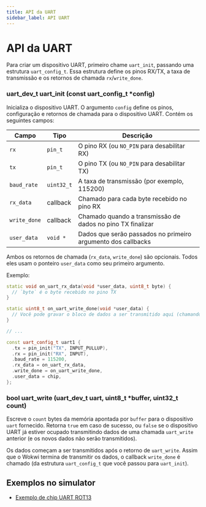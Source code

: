 ```yaml
---
title: API da UART
sidebar_label: API UART
---
```


# API da UART

Para criar um dispositivo UART, primeiro chame `uart_init`, passando uma estrutura `uart_config_t`. Essa estrutura define os pinos RX/TX, a taxa de transmissão e os retornos de chamada `rx`/`write_done`.

### uart_dev_t uart_init (const uart_config_t \*config)

Inicializa o dispositivo UART. O argumento `config` define os pinos, configuração e retornos de chamada para o dispositivo UART. Contém os seguintes campos:

| Campo        | Tipo       | Descrição                                                    |
| ------------ | ---------- | ------------------------------------------------------------ |
| `rx`         | `pin_t`    | O pino RX (ou `NO_PIN` para desabilitar RX)                  |
| `tx`         | `pin_t`    | O pino TX (ou `NO_PIN` para desabilitar TX)                  |
| `baud_rate`  | `uint32_t` | A taxa de transmissão (por exemplo, 115200)                  |
| `rx_data`    | callback   | Chamado para cada byte recebido no pino RX                   |
| `write_done` | callback   | Chamado quando a transmissão de dados no pino TX finalizar   |
| `user_data`  | `void *`   | Dados que serão passados no primeiro argumento dos callbacks |

Ambos os retornos de chamada (`rx_data`, `write_done`) são opcionais. Todos eles usam o ponteiro `user_data` como seu primeiro argumento.

Exemplo:

```cpp
static void on_uart_rx_data(void *user_data, uint8_t byte) {
  // `byte` é o byte recebido no pino TX
}

static uint8_t on_uart_write_done(void *user_data) {
  // Você pode gravar o bloco de dados a ser transmitido aqui (chamando o uart_write).
}

// ...

const uart_config_t uart1 {
  .tx = pin_init("TX", INPUT_PULLUP),
  .rx = pin_init("RX", INPUT),
  .baud_rate = 115200,
  .rx_data = on_uart_rx_data,
  .write_done = on_uart_write_done,
  .user_data = chip,
};
```

### bool uart_write (uart_dev_t uart, uint8_t \*buffer, uint32_t count)

Escreve o `count` bytes da memória apontada por `buffer` para o dispositivo `uart` fornecido.
Retorna `true` em caso de sucesso, ou `false` se o dispositivo UART já estiver ocupado transmitindo dados de uma chamada `uart_write` anterior (e os novos dados não serão transmitidos).

Os dados começam a ser transmitidos após o retorno de `uart_write`. Assim que o Wokwi termina de transmitir os dados, o callback `write_done` é chamado (da estrutura `uart_config_t` que você passou para `uart_init`).

## Exemplos no simulator

- [Exemplo de chip UART ROT13](https://wokwi.com/projects/333638144389808723)
